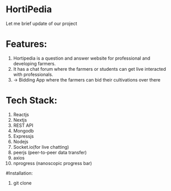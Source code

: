 # HortiPedia

Let me brief update of our project

# Features:
1. Hortipedia is a question and answer website for professional and developing farmers.
2. It has a chat forum where the farmers or students can get live interacted with professionals.
3. -> Bidding App where the farmers can bid their cultivations over there

# Tech Stack:
1. Reactjs
2. Nextjs
3. REST API
4. Mongodb
5. Expressjs
6. Nodejs
7. Socket.io(for live chatting)
8. peerjs (peer-to-peer data transfer)
9. axios
10. nprogress (nanoscopic progress bar)

#Installation:

1.  git clone
